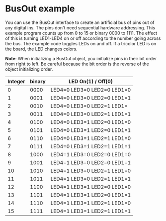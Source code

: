 # BusOut example

You can use the BusOut interface to create an artificial bus of pins out of any digital ins. The pins don't need sequential hardware addressing. This example program counts up from 0 to 15 or binary 0000 to 1111. The effect of this is turning LED1-LED4 on or off according to the number going across the bus. The example code toggles LEDs on and off. If a tricolor LED is on the board, the LED changes colors. 

**Note**: When initializing a BusOut object, you initialize pins in their bit order from right to left. Be careful because the bit order is the reverse of the object initializing order.

| Integer | binary | LED On(1) / Off(0)
| ------- | ------ | ------------------
|  0 | 0000 | LED4=0 LED3=0 LED2=0 LED1=0
|  1 | 0001 | LED4=0 LED3=0 LED2=0 LED1=1
|  2 | 0010 | LED4=0 LED3=0 LED2=1 LED1=
|  3 | 0011 | LED4=0 LED3=0 LED2=1 LED1=1
|  4 | 0100 | LED4=0 LED3=1 LED2=0 LED1=0
|  5 | 0101 | LED4=0 LED3=1 LED2=0 LED1=1
|  6 | 0110 | LED4=0 LED3=1 LED2=1 LED1=0
|  7 | 0111 | LED4=0 LED3=1 LED2=1 LED1=1
|  8 | 1000 | LED4=1 LED3=0 LED2=0 LED1=0
|  9 | 1001 | LED4=1 LED3=0 LED2=0 LED1=1
| 10 | 1010 | LED4=1 LED3=0 LED2=1 LED1=0
| 11 | 1011 | LED4=1 LED3=0 LED2=1 LED1=1
| 12 | 1100 | LED4=1 LED3=1 LED2=0 LED1=0
| 13 | 1101 | LED4=1 LED3=1 LED2=0 LED1=1
| 14 | 1110 | LED4=1 LED3=1 LED2=1 LED1=0
| 15 | 1111 | LED4=1 LED3=1 LED2=1 LED1=1
